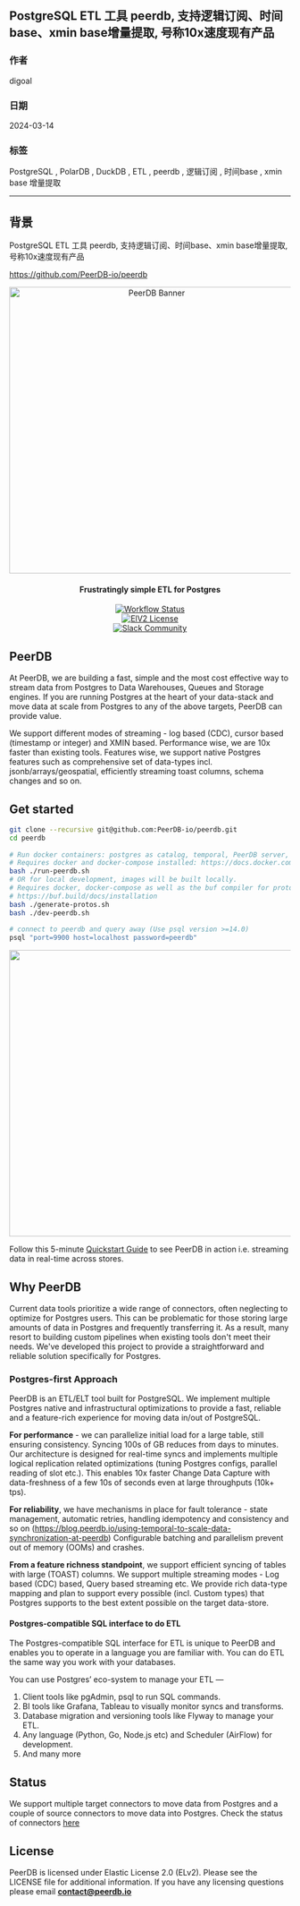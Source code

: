 ## PostgreSQL ETL 工具 peerdb, 支持逻辑订阅、时间base、xmin base增量提取, 号称10x速度现有产品    
                                                                                
### 作者                                                                                
digoal                                                                                
                                                                                
### 日期                                                                                
2024-03-14                                                                         
                                                                                
### 标签                                                                                
PostgreSQL , PolarDB , DuckDB , ETL , peerdb , 逻辑订阅 , 时间base , xmin base 增量提取                           
                                                                                
----                                                                                
                                                                                
## 背景         
PostgreSQL ETL 工具 peerdb, 支持逻辑订阅、时间base、xmin base增量提取, 号称10x速度现有产品    
  
https://github.com/PeerDB-io/peerdb  
  
  
<div align="center">  
  
<img src="images/banner.jpg" alt="PeerDB Banner" width="512" />  
  
#### Frustratingly simple ETL for Postgres  
  
[![Workflow Status](https://github.com/PeerDB-io/peerdb/actions/workflows/ci.yml/badge.svg)](https://github.com/Peerdb-io/peerdb/actions/workflows/ci.yml)  
[![ElV2 License](https://badgen.net/badge/License/Elv2/green?icon=github)](https://github.com/PeerDB-io/peerdb/blob/main/LICENSE.md)  
[![Slack Community](https://img.shields.io/badge/slack-peerdb-brightgreen.svg?logo=slack)](https://join.slack.com/t/peerdb-public/shared_invite/zt-1wo9jydev-EXInbMtCtpAKFFWdi7QvLQ)  
  
</div>  
  
## PeerDB  
  
At PeerDB, we are building a fast, simple and the most cost effective way to stream data from Postgres to Data Warehouses, Queues and Storage engines. If you are running Postgres at the heart of your data-stack and move data at scale from Postgres to any of the above targets, PeerDB can provide value.  
  
We support different modes of streaming - log based (CDC), cursor based (timestamp or integer) and XMIN based. Performance wise, we are 10x faster than existing tools. Features wise, we support native Postgres features such as comprehensive set of data-types incl. jsonb/arrays/geospatial, efficiently streaming toast columns, schema changes and so on.  
  
## Get started  
  
```bash  
git clone --recursive git@github.com:PeerDB-io/peerdb.git  
cd peerdb  
  
# Run docker containers: postgres as catalog, temporal, PeerDB server, PeerDB flow API + workers, PeerDB UI  
# Requires docker and docker-compose installed: https://docs.docker.com/engine/install/  
bash ./run-peerdb.sh  
# OR for local development, images will be built locally.  
# Requires docker, docker-compose as well as the buf compiler for protobuf generation  
# https://buf.build/docs/installation  
bash ./generate-protos.sh  
bash ./dev-peerdb.sh  
  
# connect to peerdb and query away (Use psql version >=14.0)  
psql "port=9900 host=localhost password=peerdb"  
```  
  
<img src="images/peerdb-demo.gif" width="512" />  
  
Follow this 5-minute [Quickstart Guide](https://docs.peerdb.io/quickstart#quickstart) to see PeerDB in action i.e. streaming data in real-time across stores.  
  
## Why PeerDB  
  
Current data tools prioritize a wide range of connectors, often neglecting to optimize for Postgres users. This can be problematic for those storing large amounts of data in Postgres and frequently transferring it. As a result, many resort to building custom pipelines when existing tools don't meet their needs. We've developed this project to provide a straightforward and reliable solution specifically for Postgres.  
  
### Postgres-first Approach  
  
PeerDB is an ETL/ELT tool built for PostgreSQL. We implement multiple Postgres native and infrastructural optimizations to provide a fast, reliable and a feature-rich experience for moving data in/out of PostgreSQL.  
  
**For performance** -  we can parallelize initial load for a large table, still ensuring consistency. Syncing 100s of GB reduces from days to minutes. Our architecture is designed for real-time syncs and implements multiple logical replication related optimizations (tuning Postgres configs, parallel reading of slot etc.). This enables 10x faster Change Data Capture with data-freshness of a few 10s of seconds even at large throughputs (10k+ tps).  
  
**For reliability**, we have mechanisms in place for fault tolerance - state management, automatic retries, handling idempotency and consistency and so on (<https://blog.peerdb.io/using-temporal-to-scale-data-synchronization-at-peerdb>) Configurable batching and parallelism prevent out of memory (OOMs) and crashes.  
  
**From a feature richness standpoint**, we support efficient syncing of tables with large (TOAST) columns. We support multiple streaming modes - Log based (CDC) based, Query based streaming etc. We provide rich data-type mapping and plan to support every possible (incl. Custom types) that Postgres supports to the best extent possible on the target data-store.  
  
#### **Postgres-compatible SQL interface to do ETL**  
  
The Postgres-compatible SQL interface for ETL is unique to PeerDB and enables you to operate in a language you are familiar with. You can do ETL the same way you work with your databases.  
  
You can use Postgres’ eco-system to manage your ETL —  
  
1. Client tools like pgAdmin, psql to run SQL commands.  
2. BI tools like Grafana, Tableau to visually monitor syncs and transforms.  
3. Database migration and versioning tools like Flyway to manage your ETL.  
4. Any language (Python, Go, Node.js etc) and Scheduler (AirFlow) for development.  
5. And many more  
  
## Status  
  
We support multiple target connectors to move data from Postgres and a couple of source connectors to move data into Postgres. Check the status of connectors [here](https://docs.peerdb.io/sql/commands/supported-connectors)  
  
  
## License  
  
PeerDB is licensed under Elastic License 2.0 (ELv2). Please see the LICENSE file for additional information. If you have any licensing questions please email **<contact@peerdb.io>**  
    

